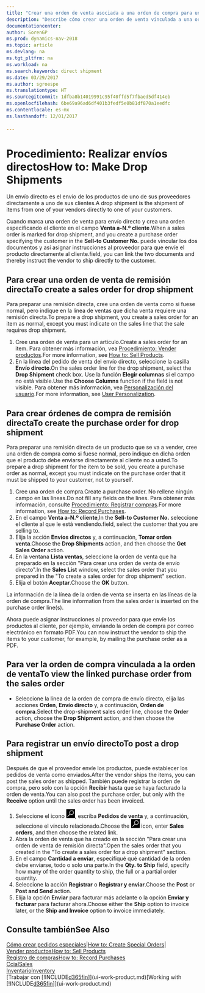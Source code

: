 ```yaml
---
title: "Crear una orden de venta asociada a una orden de compra para un envío directo"
description: "Describe cómo crear una orden de venta vinculada a una orden de compra para habilitar el envío directo del proveedor al cliente."
documentationcenter: 
author: SorenGP
ms.prod: dynamics-nav-2018
ms.topic: article
ms.devlang: na
ms.tgt_pltfrm: na
ms.workload: na
ms.search.keywords: direct shipment
ms.date: 03/29/2017
ms.author: sgroespe
ms.translationtype: HT
ms.sourcegitcommit: 1dfba8b14019991c95f40ffd5f7fbaed5df414eb
ms.openlocfilehash: 6be69a96ad6df401b3fedf5e0b81df870a1eedfc
ms.contentlocale: es-mx
ms.lasthandoff: 12/01/2017

---
```

# <a name="how-to-make-drop-shipments"></a><span data-ttu-id="fddfb-103">Procedimiento: Realizar envíos directos</span><span class="sxs-lookup"><span data-stu-id="fddfb-103">How to: Make Drop Shipments</span></span>
<span data-ttu-id="fddfb-104">Un envío directo es el envío de los productos de uno de sus proveedores directamente a uno de sus clientes.</span><span class="sxs-lookup"><span data-stu-id="fddfb-104">A drop shipment is the shipment of items from one of your vendors directly to one of your customers.</span></span>

<span data-ttu-id="fddfb-105">Cuando marca una orden de venta para envío directo y crea una orden especificando el cliente en el campo **Venta a-N.º cliente**.</span><span class="sxs-lookup"><span data-stu-id="fddfb-105">When a sales order is marked for drop shipment, and you create a purchase order specifying the customer in the **Sell-to Customer No.**</span></span> <span data-ttu-id="fddfb-106">puede vincular los dos documentos y así asignar instrucciones al proveedor para que envíe el producto directamente al cliente.</span><span class="sxs-lookup"><span data-stu-id="fddfb-106">field, you can link the two documents and thereby instruct the vendor to ship directly to the customer.</span></span>

## <a name="to-create-a-sales-order-for-drop-shipment"></a><span data-ttu-id="fddfb-107">Para crear una orden de venta de remisión directa</span><span class="sxs-lookup"><span data-stu-id="fddfb-107">To create a sales order for drop shipment</span></span>
<span data-ttu-id="fddfb-108">Para preparar una remisión directa, cree una orden de venta como si fuese normal, pero indique en la línea de ventas que dicha venta requiere una remisión directa.</span><span class="sxs-lookup"><span data-stu-id="fddfb-108">To prepare a drop shipment, you create a sales order for an item as normal, except you must indicate on the sales line that the sale requires drop shipment.</span></span>

1. <span data-ttu-id="fddfb-109">Cree una orden de venta para un artículo.</span><span class="sxs-lookup"><span data-stu-id="fddfb-109">Create a sales order for an item.</span></span> <span data-ttu-id="fddfb-110">Para obtener más información, vea [Procedimiento: Vender productos](sales-how-sell-products.md).</span><span class="sxs-lookup"><span data-stu-id="fddfb-110">For more information, see [How to: Sell Products](sales-how-sell-products.md).</span></span>
2. <span data-ttu-id="fddfb-111">En la línea del pedido de venta del envío directo, seleccione la casilla **Envío directo**.</span><span class="sxs-lookup"><span data-stu-id="fddfb-111">On the sales order line for the drop shipment, select the **Drop Shipment** check box.</span></span> <span data-ttu-id="fddfb-112">Use la función **Elegir columnas** si el campo no está visible.</span><span class="sxs-lookup"><span data-stu-id="fddfb-112">Use the **Choose Columns** function if the field is not visible.</span></span> <span data-ttu-id="fddfb-113">Para obtener más información, vea [Personalización del usuario](ui-user-personalization.md).</span><span class="sxs-lookup"><span data-stu-id="fddfb-113">For more information, see [User Personalization](ui-user-personalization.md).</span></span>

## <a name="to-create-the-purchase-order-for-drop-shipment"></a><span data-ttu-id="fddfb-114">Para crear órdenes de compra de remisión directa</span><span class="sxs-lookup"><span data-stu-id="fddfb-114">To create the purchase order for drop shipment</span></span>
<span data-ttu-id="fddfb-115">Para preparar una remisión directa de un producto que se va a vender, cree una orden de compra como si fuese normal, pero indique en dicha orden que el producto debe enviarse directamente al cliente no a usted.</span><span class="sxs-lookup"><span data-stu-id="fddfb-115">To prepare a drop shipment for the item to be sold, you create a purchase order as normal, except you must indicate on the purchase order that it must be shipped to your customer, not to yourself.</span></span>

1. <span data-ttu-id="fddfb-116">Cree una orden de compra.</span><span class="sxs-lookup"><span data-stu-id="fddfb-116">Create a purchase order.</span></span> <span data-ttu-id="fddfb-117">No rellene ningún campo en las líneas.</span><span class="sxs-lookup"><span data-stu-id="fddfb-117">Do not fill any fields on the lines.</span></span> <span data-ttu-id="fddfb-118">Para obtener más información, consulte [Procedimiento: Registrar compras](purchasing-how-record-purchases.md).</span><span class="sxs-lookup"><span data-stu-id="fddfb-118">For more information, see [How to: Record Purchases](purchasing-how-record-purchases.md).</span></span>
2. <span data-ttu-id="fddfb-119">En el campo **Venta a-N.º cliente**,</span><span class="sxs-lookup"><span data-stu-id="fddfb-119">In the **Sell-to Customer No.**</span></span> <span data-ttu-id="fddfb-120">seleccione el cliente al que le está vendiendo.</span><span class="sxs-lookup"><span data-stu-id="fddfb-120">field, select the customer that you are selling to.</span></span>
3. <span data-ttu-id="fddfb-121">Elija la acción **Envíos directos** y, a continuación, **Tomar orden venta**.</span><span class="sxs-lookup"><span data-stu-id="fddfb-121">Choose the **Drop Shipments** action, and then choose the **Get Sales Order** action.</span></span>
4. <span data-ttu-id="fddfb-122">En la ventana **Lista ventas**, seleccione la orden de venta que ha preparado en la sección "Para crear una orden de venta de envío directo".</span><span class="sxs-lookup"><span data-stu-id="fddfb-122">In the **Sales List** window, select the sales order that you prepared in the "To create a sales order for drop shipment" section.</span></span>
5. <span data-ttu-id="fddfb-123">Elija el botón **Aceptar**.</span><span class="sxs-lookup"><span data-stu-id="fddfb-123">Choose the **OK** button.</span></span>

<span data-ttu-id="fddfb-124">La información de la línea de la orden de venta se inserta en las líneas de la orden de compra.</span><span class="sxs-lookup"><span data-stu-id="fddfb-124">The line information from the sales order is inserted on the purchase order line(s).</span></span>

<span data-ttu-id="fddfb-125">Ahora puede asignar instrucciones al proveedor para que envíe los productos al cliente, por ejemplo, enviando la orden de compra por correo electrónico en formato PDF.</span><span class="sxs-lookup"><span data-stu-id="fddfb-125">You can now instruct the vendor to ship the items to your customer, for example, by mailing the purchase order as a PDF.</span></span>     

## <a name="to-view-the-linked-purchase-order-from-the-sales-order"></a><span data-ttu-id="fddfb-126">Para ver la orden de compra vinculada a la orden de venta</span><span class="sxs-lookup"><span data-stu-id="fddfb-126">To view the linked purchase order from the sales order</span></span>
* <span data-ttu-id="fddfb-127">Seleccione la línea de la orden de compra de envío directo, elija las acciones **Orden**, **Envío directo** y, a continuación, **Orden de compra**.</span><span class="sxs-lookup"><span data-stu-id="fddfb-127">Select the drop-shipment sales order line, choose the **Order** action, choose the **Drop Shipment** action, and then choose the **Purchase Order** action.</span></span>

## <a name="to-post-a-drop-shipment"></a><span data-ttu-id="fddfb-128">Para registrar un envío directo</span><span class="sxs-lookup"><span data-stu-id="fddfb-128">To post a drop shipment</span></span>
<span data-ttu-id="fddfb-129">Después de que el proveedor envíe los productos, puede establecer los pedidos de venta como enviados.</span><span class="sxs-lookup"><span data-stu-id="fddfb-129">After the vendor ships the items, you can post the sales order as shipped.</span></span> <span data-ttu-id="fddfb-130">También puede registrar la orden de compra, pero solo con la opción **Recibir** hasta que se haya facturado la orden de venta.</span><span class="sxs-lookup"><span data-stu-id="fddfb-130">You can also post the purchase order, but only with the **Receive** option until the sales order has been invoiced.</span></span>

1. <span data-ttu-id="fddfb-131">Seleccione el icono ![Buscar página o informe](media/ui-search/search_small.png "icono Buscar página o informe"), escriba **Pedidos de venta** y, a continuación, seleccione el vínculo relacionado.</span><span class="sxs-lookup"><span data-stu-id="fddfb-131">Choose the ![Search for Page or Report](media/ui-search/search_small.png "Search for Page or Report icon") icon, enter **Sales orders**, and then choose the related link.</span></span>
2. <span data-ttu-id="fddfb-132">Abra la orden de venta que ha creado en la sección "Para crear una orden de venta de remisión directa".</span><span class="sxs-lookup"><span data-stu-id="fddfb-132">Open the sales order that you created in the "To create a sales order for a drop shipment" section.</span></span>
3. <span data-ttu-id="fddfb-133">En el campo **Cantidad a enviar**, especifiqué qué cantidad de la orden debe enviarse, todo o solo una parte.</span><span class="sxs-lookup"><span data-stu-id="fddfb-133">In the **Qty. to Ship** field, specify how many of the order quantity to ship, the full or a partial order quantity.</span></span>
4. <span data-ttu-id="fddfb-134">Seleccione la acción **Registrar** o **Registrar y enviar**.</span><span class="sxs-lookup"><span data-stu-id="fddfb-134">Choose the **Post** or **Post and Send** action.</span></span>
5. <span data-ttu-id="fddfb-135">Elija la opción **Enviar** para facturar más adelante o la opción **Enviar y facturar** para facturar ahora.</span><span class="sxs-lookup"><span data-stu-id="fddfb-135">Choose either the **Ship** option to invoice later, or the **Ship and Invoice** option to invoice immediately.</span></span>

## <a name="see-also"></a><span data-ttu-id="fddfb-136">Consulte también</span><span class="sxs-lookup"><span data-stu-id="fddfb-136">See Also</span></span>
<span data-ttu-id="fddfb-137">[Cómo crear pedidos especiales](sales-how-to-create-special-orders.md)|</span><span class="sxs-lookup"><span data-stu-id="fddfb-137">[How to: Create Special Orders](sales-how-to-create-special-orders.md)|</span></span>  
[<span data-ttu-id="fddfb-138">Vender productos</span><span class="sxs-lookup"><span data-stu-id="fddfb-138">How to: Sell Products</span></span>](sales-how-sell-products.md)  
[<span data-ttu-id="fddfb-139">Registro de compras</span><span class="sxs-lookup"><span data-stu-id="fddfb-139">How to: Record Purchases</span></span>](purchasing-how-record-purchases.md)  
[<span data-ttu-id="fddfb-140">Ccial</span><span class="sxs-lookup"><span data-stu-id="fddfb-140">Sales</span></span>](sales-manage-sales.md)  
[<span data-ttu-id="fddfb-141">Inventario</span><span class="sxs-lookup"><span data-stu-id="fddfb-141">Inventory</span></span>](inventory-manage-inventory.md)  
<span data-ttu-id="fddfb-142">[Trabajar con [!INCLUDE[d365fin](includes/d365fin_md.md)]](ui-work-product.md)</span><span class="sxs-lookup"><span data-stu-id="fddfb-142">[Working with [!INCLUDE[d365fin](includes/d365fin_md.md)]](ui-work-product.md)</span></span>

